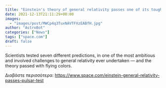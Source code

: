 ```yaml
---
title: "Einstein's theory of general relativity passes one of its toughest tests yet"
date: 2021-12-13T21:11:29+00:00
images:
  - "images/post/MWCp4q3TuxNAVTFXzEABfH.jpg"
author: "AstroBot"
categories: ["News"]
tags: ["space.com"]
draft: false
---
```


Scientists tested seven different predictions, in one of the most ambitious and involved challenges to general relativity ever undertaken — and the theory passed with flying colors. 

Διαβάστε περισσότερα: https://www.space.com/einstein-general-relativity-passes-pulsar-test
